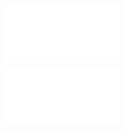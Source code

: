 <!-- markdownlint-disable MD041 -->

![sbd-head.md](sbd-head.md)

![mongodb-link](/ceia-sbd/sbd-doc/mongodb/sbd-mongodb-link.md)
